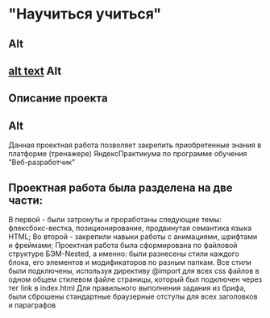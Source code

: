 # "Научиться учиться"
Alt
----------------------------------------------------------------------------------------------------
[alt text](images/header-image.png)
Alt
----------------------------------------------------------------------------------------------------
## Описание проекта
Alt
----------------------------------------------------------------------------------------------------
Данная проектная работа позволяет закрепить приобретенные знания в платформе (тренажере) ЯндексПрактикума по программе обучения "Веб-разработчик" 
## Проектная работа была разделена на две части:
В первой - были затронуты и проработаны следующие темы: флексбокс-вестка, позиционирование, продвинутая семантика языка HTML;
Во второй - закрепили навыки работы с анимациями, шрифтами и фреймами;
    Проектная работа была сформирована по файловой структуре БЭМ-Nested, а именно: были разнесены стили каждого блока, его элементов и модификаторов по разным папкам. Все стили были подключены, используя директиву @import для всех css файлов в одном общем стилевом файле страницы, который был подключен через тег link в index.html
    Для правильного выполнения задания из брифа, были сброшены стандартные браузерные отступы для всех заголовков и параграфов